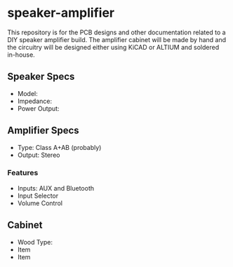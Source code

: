 # speaker-amplifier
This repository is for the PCB designs and other documentation related to a DIY speaker amplifier build. The amplifier cabinet will be made by hand and the circuitry will be designed either using KiCAD or ALTIUM and soldered in-house.

## Speaker Specs
* Model:
* Impedance:
* Power Output:

## Amplifier Specs
* Type: Class A+AB (probably)
* Output: Stereo

### Features
* Inputs: AUX and Bluetooth
* Input Selector
* Volume Control

## Cabinet
* Wood Type:
* Item
* Item
